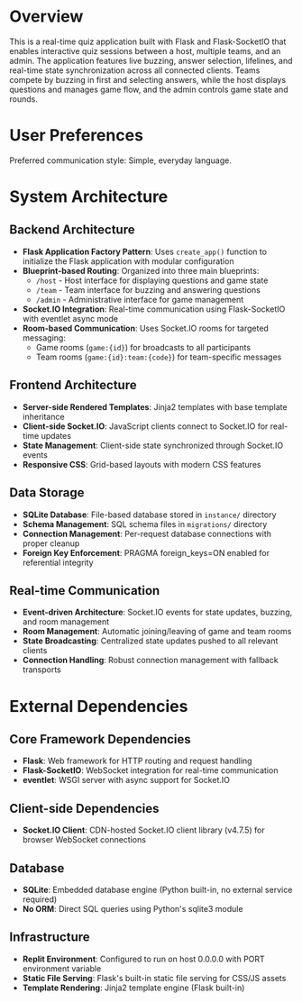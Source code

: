 # Overview

This is a real-time quiz application built with Flask and Flask-SocketIO that enables interactive quiz sessions between a host, multiple teams, and an admin. The application features live buzzing, answer selection, lifelines, and real-time state synchronization across all connected clients. Teams compete by buzzing in first and selecting answers, while the host displays questions and manages game flow, and the admin controls game state and rounds.

# User Preferences

Preferred communication style: Simple, everyday language.

# System Architecture

## Backend Architecture
- **Flask Application Factory Pattern**: Uses `create_app()` function to initialize the Flask application with modular configuration
- **Blueprint-based Routing**: Organized into three main blueprints:
  - `/host` - Host interface for displaying questions and game state
  - `/team` - Team interface for buzzing and answering questions
  - `/admin` - Administrative interface for game management
- **Socket.IO Integration**: Real-time communication using Flask-SocketIO with eventlet async mode
- **Room-based Communication**: Uses Socket.IO rooms for targeted messaging:
  - Game rooms (`game:{id}`) for broadcasts to all participants
  - Team rooms (`game:{id}:team:{code}`) for team-specific messages

## Frontend Architecture
- **Server-side Rendered Templates**: Jinja2 templates with base template inheritance
- **Client-side Socket.IO**: JavaScript clients connect to Socket.IO for real-time updates
- **State Management**: Client-side state synchronized through Socket.IO events
- **Responsive CSS**: Grid-based layouts with modern CSS features

## Data Storage
- **SQLite Database**: File-based database stored in `instance/` directory
- **Schema Management**: SQL schema files in `migrations/` directory
- **Connection Management**: Per-request database connections with proper cleanup
- **Foreign Key Enforcement**: PRAGMA foreign_keys=ON enabled for referential integrity

## Real-time Communication
- **Event-driven Architecture**: Socket.IO events for state updates, buzzing, and room management
- **Room Management**: Automatic joining/leaving of game and team rooms
- **State Broadcasting**: Centralized state updates pushed to all relevant clients
- **Connection Handling**: Robust connection management with fallback transports

# External Dependencies

## Core Framework Dependencies
- **Flask**: Web framework for HTTP routing and request handling
- **Flask-SocketIO**: WebSocket integration for real-time communication
- **eventlet**: WSGI server with async support for Socket.IO

## Client-side Dependencies
- **Socket.IO Client**: CDN-hosted Socket.IO client library (v4.7.5) for browser WebSocket connections

## Database
- **SQLite**: Embedded database engine (Python built-in, no external service required)
- **No ORM**: Direct SQL queries using Python's sqlite3 module

## Infrastructure
- **Replit Environment**: Configured to run on host 0.0.0.0 with PORT environment variable
- **Static File Serving**: Flask's built-in static file serving for CSS/JS assets
- **Template Rendering**: Jinja2 template engine (Flask built-in)